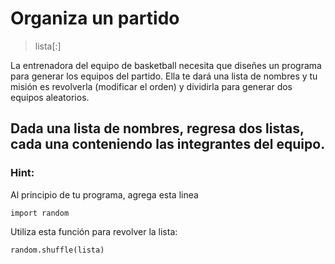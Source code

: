 # Organiza un partido
>lista[:]

La entrenadora del equipo de basketball necesita que diseñes un programa para generar los equipos del partido. Ella te dará una lista de nombres y tu misión es revolverla (modificar el orden) y dividirla para generar dos equipos aleatorios.

## Dada una lista de nombres, regresa dos listas, cada una conteniendo las integrantes del equipo.
### Hint:
Al principio de tu programa, agrega esta linea
```
import random
```
Utiliza esta función para revolver la lista:
```
random.shuffle(lista)
```


